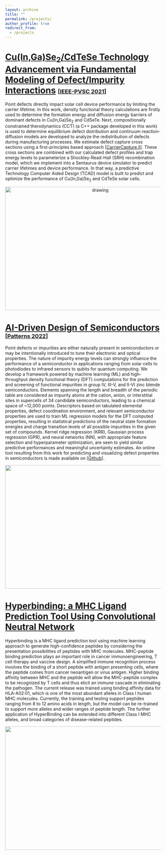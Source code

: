 ```yaml
---
layout: archive
title: ""
permalink: /projects/
author_profile: true
redirect_from:
  - /projects
---
```


# <u>Cu(In,Ga)Se<sub>2</sub>/CdTeSe Technology Advancement via Fundamental Modeling of Defect/Impurity Interactions</u> <font size=4>[<a href="https://ieeexplore.ieee.org/stamp/stamp.jsp?tp=&arnumber=9519020">IEEE-PVSC 2021</a>]</font>

Point defects directly impact solar cell device performance by limiting the carrier lifetime. In this work, density functional theory calculations are firstly used to determine the formation energy and diffusion energy barriers of dominant defects in Cu(In,Ga)Se<sub>2</sub> and CdSeTe. Next, compositionally constrained therodynamics (CCT) (a C++ package developed in this work) is used to determine equilibrium defect distribution and continuum reaction-diffusion models are developed to analyze the redistribution of defects during manufacturing processes. We estimate defect capture cross sections using a first-principles based approach [[CarrierCapture.jl](https://github.com/WMD-group/CarrierCapture.jl)]. These cross sections are combined with our calculated defect profiles and trap energy levels to parameterize a Shockley-Read-Hall (SRH) recombination model, which we implement into a Sentaurus device simulator to predict carrier lifetimes and device performance. In that way, a predictive Technology Computer Aided Design (TCAD) model is built to predict and optimize the performance of Cu(In,Ga)Se<sub>2</sub> and CdTeSe solar cells.

<p align="center">
<img src="https://xiaofx2.github.io/images/Web_CIGS.png" alt="drawing" width="600" height="400"/>
</p>

# <u>AI-Driven Design of Semiconductors</u> <font size=4>[<a href="https://www.sciencedirect.com/science/article/pii/S266638992200023X/pdfft?md5=c9655359558a9616280b5776b304aaf0&pid=1-s2.0-S266638992200023X-main.pdf">Patterns 2022</a>]</font>

Point defects or impurities are either naturally present in semiconductors or may be intentionally introduced to tune their electronic and optical properties. The nature of impurity energy levels can strongly influence the performance of a semiconductor in applications ranging from solar cells to photodiodes to infrared sensors to qubits for quantum computing. We develop a framework powered by machine learning (ML) and high-throughput density functional theory (DFT) computations for the prediction and screening of functional impurities in group IV, III-V, and II-VI zinc blende semiconductors. Elements spanning the length and breadth of the periodic table are considered as impurity atoms at the cation, anion, or interstitial sites in supercells of 34 candidate semiconductors, leading to a chemical space of ~12,000 points. Descriptors based on tabulated elemental properties, defect coordination environment, and relevant semiconductor properties are used to train ML regression models for the DFT computed properties, resulting in statistical predictions of the neutral state formation energies and charge transition levels of all possible impurities in the given set of compounds. Kernel ridge regression (KRR), Gaussian process regression (GPR), and neural networks (NN), with appropriate feature selection and hyperparameter optimization, are seen to yield similar predictive performances and meaningful uncertainty estimates. An online tool resulting from this work for predicting and visualizing defect properties in semiconductors is made available on [[Github](https://github.com/lmjacoby/ai_semiconductors)].

<p align="center">
<img src="https://xiaofx2.github.io/images/predict_tool_app.gif" width="600" height="400"/>
</p>

# <u>Hyperbinding: a MHC Ligand Prediction Tool Using Convolutional Neutral Network</u>

Hyperbinding is a MHC ligand prediction tool using machine learning approach to generate high-confidence peptides by considering the presentation possibilities of peptides with MHC molecules. MHC-peptide binding prediction plays an important role in cancer immunoengineering, T cell therapy and vaccine design. A simplified immune recognition process involves the binding of a short peptide with antigen presenting cells, where the peptide comes from cancer neoantigen or virus antigen. Higher binding affinity between MHC and the peptide will allow the MHC-peptide complex to be recognized by T cells and thus elicit an immune cascade in eliminating the pathogen.
The current release was trained using binding affinity data for HLA-A02:01, which is one of the most abundant alleles in Class I human MHC molecules. Currently, the training and testing support peptides ranging from 8 to 12 amino acids in length, but the model can be re-trained to support more alleles and wider ranges of peptide length. The further application of HyperBinding can be extended into different Class I MHC alleles, and broad categories of disease-related peptides.
<p align="center">
<img src="https://xiaofx2.github.io/images/Design_Structure.jpg" width="600" height="400"/>
</p>
  
